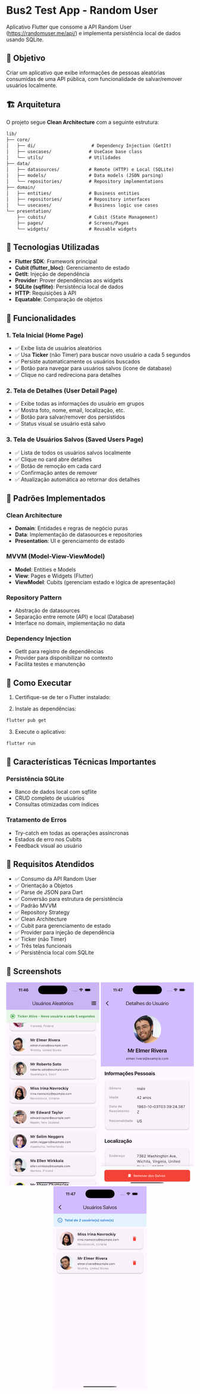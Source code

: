 # Bus2 Test App - Random User

Aplicativo Flutter que consome a API Random User (https://randomuser.me/api/) e implementa persistência local de dados usando SQLite.

## 🎯 Objetivo

Criar um aplicativo que exibe informações de pessoas aleatórias consumidas de uma API pública, com funcionalidade de salvar/remover usuários localmente.

## 🏗️ Arquitetura

O projeto segue **Clean Architecture** com a seguinte estrutura:

```
lib/
├── core/
│   ├── di/                     # Dependency Injection (GetIt)
│   ├── usecases/              # UseCase base class
│   └── utils/                 # Utilidades
├── data/
│   ├── datasources/           # Remote (HTTP) e Local (SQLite)
│   ├── models/                # Data models (JSON parsing)
│   └── repositories/          # Repository implementations
├── domain/
│   ├── entities/              # Business entities
│   ├── repositories/          # Repository interfaces
│   └── usecases/              # Business logic use cases
└── presentation/
    ├── cubits/                # Cubit (State Management)
    ├── pages/                 # Screens/Pages
    └── widgets/               # Reusable widgets
```

## 🔧 Tecnologias Utilizadas

- **Flutter SDK**: Framework principal
- **Cubit (flutter_bloc)**: Gerenciamento de estado
- **GetIt**: Injeção de dependência
- **Provider**: Prover dependências aos widgets
- **SQLite (sqflite)**: Persistência local de dados
- **HTTP**: Requisições à API
- **Equatable**: Comparação de objetos

## 📱 Funcionalidades

### 1. Tela Inicial (Home Page)
- ✅ Exibe lista de usuários aleatórios
- ✅ Usa **Ticker** (não Timer) para buscar novo usuário a cada 5 segundos
- ✅ Persiste automaticamente os usuários buscados
- ✅ Botão para navegar para usuários salvos (ícone de database)
- ✅ Clique no card redireciona para detalhes

### 2. Tela de Detalhes (User Detail Page)
- ✅ Exibe todas as informações do usuário em grupos
- ✅ Mostra foto, nome, email, localização, etc.
- ✅ Botão para salvar/remover dos persistidos
- ✅ Status visual se usuário está salvo

### 3. Tela de Usuários Salvos (Saved Users Page)
- ✅ Lista de todos os usuários salvos localmente
- ✅ Clique no card abre detalhes
- ✅ Botão de remoção em cada card
- ✅ Confirmação antes de remover
- ✅ Atualização automática ao retornar dos detalhes

## 🎨 Padrões Implementados

### Clean Architecture
- **Domain**: Entidades e regras de negócio puras
- **Data**: Implementação de datasources e repositories
- **Presentation**: UI e gerenciamento de estado

### MVVM (Model-View-ViewModel)
- **Model**: Entities e Models
- **View**: Pages e Widgets (Flutter)
- **ViewModel**: Cubits (gerenciam estado e lógica de apresentação)

### Repository Pattern
- Abstração de datasources
- Separação entre remote (API) e local (Database)
- Interface no domain, implementação no data

### Dependency Injection
- GetIt para registro de dependências
- Provider para disponibilizar no contexto
- Facilita testes e manutenção


## 🚀 Como Executar

1. Certifique-se de ter o Flutter instalado:

2. Instale as dependências:
```bash
flutter pub get
```

3. Execute o aplicativo:
```bash
flutter run
```

## 📝 Características Técnicas Importantes


### Persistência SQLite
- Banco de dados local com sqflite
- CRUD completo de usuários
- Consultas otimizadas com índices

### Tratamento de Erros
- Try-catch em todas as operações assíncronas
- Estados de erro nos Cubits
- Feedback visual ao usuário


## 🎯 Requisitos Atendidos

- ✅ Consumo da API Random User
- ✅ Orientação a Objetos
- ✅ Parse de JSON para Dart
- ✅ Conversão para estrutura de persistência
- ✅ Padrão MVVM
- ✅ Repository Strategy
- ✅ Clean Architecture
- ✅ Cubit para gerenciamento de estado
- ✅ Provider para injeção de dependência
- ✅ Ticker (não Timer)
- ✅ Três telas funcionais
- ✅ Persistência local com SQLite

## 📸 Screenshots

<div align="center">
  <img src="assets/images/images_app/image_app_1.png" width="250" />
  <img src="assets/images/images_app/image_app_2.png" width="250" />
  <img src="assets/images/images_app/image_app_3.png" width="250" />
</div>


